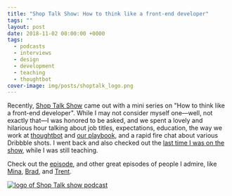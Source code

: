 ```yaml
---
title: "Shop Talk Show: How to think like a front-end developer"
tags: ""
layout: post
date: 2018-11-02 00:00:00 +0000
tags:
  - podcasts
  - interviews
  - design
  - development
  - teaching
  - thoughtbot
cover-image: img/posts/shoptalk_logo.png
---
```


Recently, [Shop Talk Show](https://shoptalkshow.com/) came out with a mini series on "How to think like a front-end developer". While I may not consider myself one—well, not exactly that—I was honored to be asked, and we spent a lovely and hilarious hour talking about job titles, expectations, education, the way we work at [thoughtbot](https://www.thoughtbot.com) and [our playbook](https://thoughtbot.com/playbook), and a rapid fire chat about various Dribbble shots. I went back and also checked out the [last time I was on the show](https://shoptalkshow.com/episodes/121-sam-kapila/), while I was still teaching.

Check out the [episode](https://shoptalkshow.com/episodes/335/), and other great episodes of people I admire, like [Mina](https://shoptalkshow.com/episodes/332-how-to-think-like-a-front-end-developer-with-mina-markham/), [Brad](https://shoptalkshow.com/episodes/334/), and [Trent](https://shoptalkshow.com/episodes/333-how-to-think-like-a-front-end-developer-with-trent-walton/).

[![logo of Shop Talk show podcast](/img/posts.shoptalk_logo.png)](https://shoptalkshow.com/episodes/335/)

